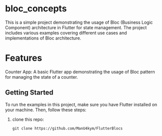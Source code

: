 # bloc_concepts

This is a simple project demonstrating the usage of Bloc (Business Logic Component) architecture in Flutter for state management. The project includes various examples covering different use cases and implementations of Bloc architecture.
# Features

Counter App: A basic Flutter app demonstrating the usage of Bloc pattern for managing the state of a counter.

## Getting Started

To run the examples in this project, make sure you have Flutter installed on your machine. Then, follow these steps:
 1. clone this repo:
    ```
    git clone https://github.com/ManU4kym/FlutterBlocs
